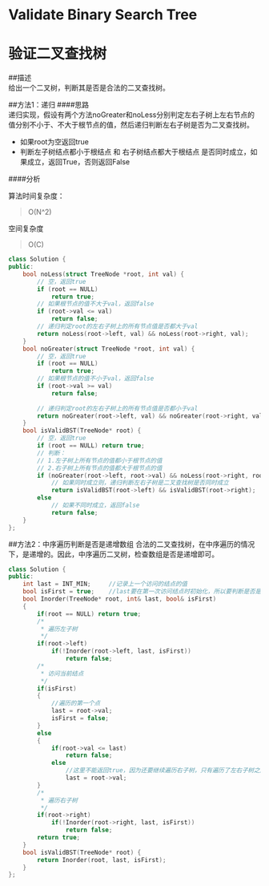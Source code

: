 ﻿# Validate Binary Search Tree
# 验证二叉查找树

##描述  
给出一个二叉树，判断其是否是合法的二叉查找树。  

##方法1：递归
####思路  
递归实现，假设有两个方法noGreater和noLess分别判定左右子树上左右节点的值分别不小于、不大于根节点的值，然后递归判断左右子树是否为二叉查找树。  
* 如果root为空返回true
* 判断左子树结点都小于根结点 和 右子树结点都大于根结点 是否同时成立，如果成立，返回True，否则返回False

####分析

算法时间复杂度：  
> O(N^2)  

空间复杂度
> O(C)  

```C++
class Solution {
public:
    bool noLess(struct TreeNode *root, int val) {
        // 空，返回true
        if (root == NULL)
            return true;
        // 如果根节点的值不大于val，返回false
        if (root->val <= val)
            return false;
        // 递归判定root的左右子树上的所有节点值是否都大于val
        return noLess(root->left, val) && noLess(root->right, val);
    }
    bool noGreater(struct TreeNode *root, int val) {
        // 空，返回true
        if (root == NULL)
            return true;
        // 如果根节点的值不小于val，返回false
        if (root->val >= val)
            return false;
    
        // 递归判定root的左右子树上的所有节点值是否都小于val
        return noGreater(root->left, val) && noGreater(root->right, val);
    }
    bool isValidBST(TreeNode* root) {
        // 空，返回true
        if (root == NULL) return true;
        // 判断：
        // 1.左子树上所有节点的值都小于根节点的值
        // 2.右子树上所有节点的值都大于根节点的值
        if (noGreater(root->left, root->val) && noLess(root->right, root->val))
            // 如果同时成立则，递归判断左右子树是二叉查找树是否同时成立
            return isValidBST(root->left) && isValidBST(root->right);
        else
            // 如果不同时成立，返回false
            return false;
    }
};
```

##方法2：中序遍历判断是否是递增数组
合法的二叉查找树，在中序遍历的情况下，是递增的。因此，中序遍历二叉树，检查数组是否是递增即可。  

```C++
class Solution {
public:
    int last = INT_MIN;		//记录上一个访问的结点的值
    bool isFirst = true;	//last要在第一次访问结点时初始化，所以要判断是否是第一次访问结点
    bool Inorder(TreeNode* root, int& last, bool& isFirst)
    {
        if(root == NULL) return true;
        /*
		 * 遍历左子树
		 */
        if(root->left)
            if(!Inorder(root->left, last, isFirst))
                return false;
        /*
		 * 访问当前结点
		 */
        if(isFirst)
        {
            //遍历的第一个点
            last = root->val;
            isFirst = false;
        }
        else
        {
            if(root->val <= last)
                return false;
            else
                //这里不能返回true，因为还要继续遍历右子树，只有遍历了左右子树之后，才可以return true
                last = root->val;
        }
        /*
		 * 遍历右子树
		 */
        if(root->right)
            if(!Inorder(root->right, last, isFirst))
                return false;
        return true;
    }
    bool isValidBST(TreeNode* root) {
        return Inorder(root, last, isFirst);
    }
};
```  
